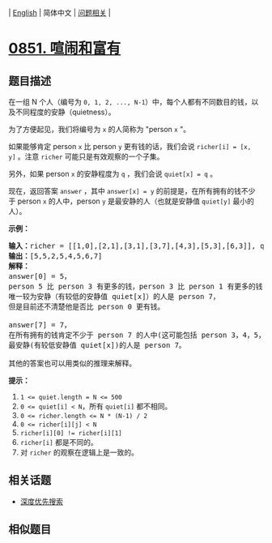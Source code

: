 
| [English](README_EN.md) | 简体中文 | [问题相关](QUESTION.md) |
# [0851. 喧闹和富有](https://leetcode-cn.com/problems/loud-and-rich/)
## 题目描述
<p>在一组 N 个人（编号为&nbsp;<code>0, 1, 2, ..., N-1</code>）中，每个人都有不同数目的钱，以及不同程度的安静（quietness）。</p>

<p>为了方便起见，我们将编号为&nbsp;<code>x</code>&nbsp;的人简称为 &quot;person&nbsp;<code>x</code>&nbsp;&quot;。</p>

<p>如果能够肯定 person&nbsp;<code>x</code>&nbsp;比 person&nbsp;<code>y</code>&nbsp;更有钱的话，我们会说&nbsp;<code>richer[i] = [x, y]</code>&nbsp;。注意&nbsp;<code>richer</code>&nbsp;可能只是有效观察的一个子集。</p>

<p>另外，如果 person&nbsp;<code>x</code>&nbsp;的安静程度为&nbsp;<code>q</code>&nbsp;，我们会说&nbsp;<code>quiet[x] = q</code>&nbsp;。</p>

<p>现在，返回答案&nbsp;<code>answer</code>&nbsp;，其中&nbsp;<code>answer[x] = y</code>&nbsp;的前提是，在所有拥有的钱不少于&nbsp;person&nbsp;<code>x</code>&nbsp;的人中，person&nbsp;<code>y</code>&nbsp;是最安静的人（也就是安静值&nbsp;<code>quiet[y]</code>&nbsp;最小的人）。</p>

<p><strong>示例：</strong></p>

<pre><strong>输入：</strong>richer = [[1,0],[2,1],[3,1],[3,7],[4,3],[5,3],[6,3]], quiet = [3,2,5,4,6,1,7,0]
<strong>输出：</strong>[5,5,2,5,4,5,6,7]
<strong>解释： </strong>
answer[0] = 5，
person 5 比 person 3 有更多的钱，person 3 比 person 1 有更多的钱，person 1 比 person 0 有更多的钱。
唯一较为安静（有较低的安静值 quiet[x]）的人是 person 7，
但是目前还不清楚他是否比 person 0 更有钱。

answer[7] = 7，
在所有拥有的钱肯定不少于 person 7 的人中(这可能包括 person 3，4，5，6 以及 7)，
最安静(有较低安静值 quiet[x])的人是 person 7。

其他的答案也可以用类似的推理来解释。
</pre>

<p><strong>提示：</strong></p>

<ol>
	<li><code>1 &lt;= quiet.length = N &lt;= 500</code></li>
	<li><code>0 &lt;= quiet[i] &lt; N</code>，所有&nbsp;<code>quiet[i]</code>&nbsp;都不相同。</li>
	<li><code>0 &lt;= richer.length &lt;= N * (N-1) / 2</code></li>
	<li><code>0 &lt;= richer[i][j] &lt; N</code></li>
	<li><code>richer[i][0] != richer[i][1]</code></li>
	<li><code>richer[i]</code>&nbsp;都是不同的。</li>
	<li>对&nbsp;<code>richer</code>&nbsp;的观察在逻辑上是一致的。</li>
</ol>

## 相关话题
- [深度优先搜索](https://leetcode-cn.com/tag/depth-first-search)
## 相似题目

